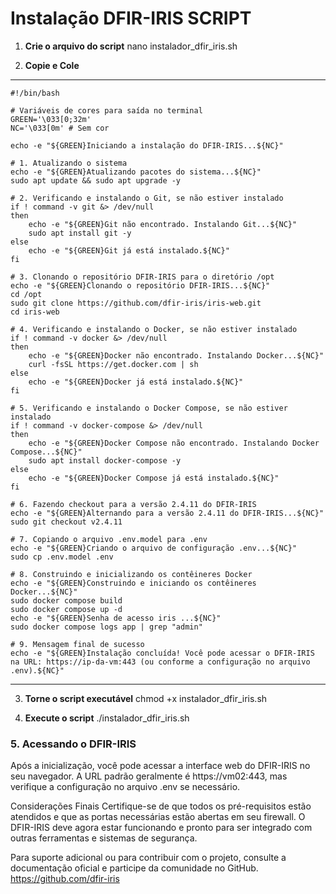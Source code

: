 # Instalação DFIR-IRIS SCRIPT


1. **Crie o arquivo do script**
    nano instalador_dfir_iris.sh


2. **Copie e Cole**
**************************************************************************************************************************************************************************************************
    #!/bin/bash

    # Variáveis de cores para saída no terminal
    GREEN='\033[0;32m'
    NC='\033[0m' # Sem cor

    echo -e "${GREEN}Iniciando a instalação do DFIR-IRIS...${NC}"

    # 1. Atualizando o sistema
    echo -e "${GREEN}Atualizando pacotes do sistema...${NC}"
    sudo apt update && sudo apt upgrade -y

    # 2. Verificando e instalando o Git, se não estiver instalado
    if ! command -v git &> /dev/null
    then
        echo -e "${GREEN}Git não encontrado. Instalando Git...${NC}"
        sudo apt install git -y
    else
        echo -e "${GREEN}Git já está instalado.${NC}"
    fi

    # 3. Clonando o repositório DFIR-IRIS para o diretório /opt
    echo -e "${GREEN}Clonando o repositório DFIR-IRIS...${NC}"
    cd /opt
    sudo git clone https://github.com/dfir-iris/iris-web.git
    cd iris-web

    # 4. Verificando e instalando o Docker, se não estiver instalado
    if ! command -v docker &> /dev/null
    then
        echo -e "${GREEN}Docker não encontrado. Instalando Docker...${NC}"
        curl -fsSL https://get.docker.com | sh
    else
        echo -e "${GREEN}Docker já está instalado.${NC}"
    fi

    # 5. Verificando e instalando o Docker Compose, se não estiver instalado
    if ! command -v docker-compose &> /dev/null
    then
        echo -e "${GREEN}Docker Compose não encontrado. Instalando Docker Compose...${NC}"
        sudo apt install docker-compose -y
    else
        echo -e "${GREEN}Docker Compose já está instalado.${NC}"
    fi

    # 6. Fazendo checkout para a versão 2.4.11 do DFIR-IRIS
    echo -e "${GREEN}Alternando para a versão 2.4.11 do DFIR-IRIS...${NC}"
    sudo git checkout v2.4.11

    # 7. Copiando o arquivo .env.model para .env
    echo -e "${GREEN}Criando o arquivo de configuração .env...${NC}"
    sudo cp .env.model .env

    # 8. Construindo e inicializando os contêineres Docker
    echo -e "${GREEN}Construindo e iniciando os contêineres Docker...${NC}"
    sudo docker compose build
    sudo docker compose up -d
    echo -e "${GREEN}Senha de acesso iris ...${NC}"
    sudo docker compose logs app | grep "admin"

    # 9. Mensagem final de sucesso
    echo -e "${GREEN}Instalação concluída! Você pode acessar o DFIR-IRIS na URL: https://ip-da-vm:443 (ou conforme a configuração no arquivo .env).${NC}"

**************************************************************************************************************************************************************************************************

3. **Torne o script executável**
    chmod +x instalador_dfir_iris.sh

4. **Execute o script**
    ./instalador_dfir_iris.sh

### 5. Acessando o DFIR-IRIS
Após a inicialização, você pode acessar a interface web do DFIR-IRIS no seu navegador. A URL padrão geralmente é https://vm02:443, mas verifique a configuração no arquivo .env se necessário.

Considerações Finais
Certifique-se de que todos os pré-requisitos estão atendidos e que as portas necessárias estão abertas em seu firewall. O DFIR-IRIS deve agora estar funcionando e pronto para ser integrado com outras ferramentas e sistemas de segurança.

Para suporte adicional ou para contribuir com o projeto, consulte a documentação oficial e participe da comunidade no GitHub.
https://github.com/dfir-iris

